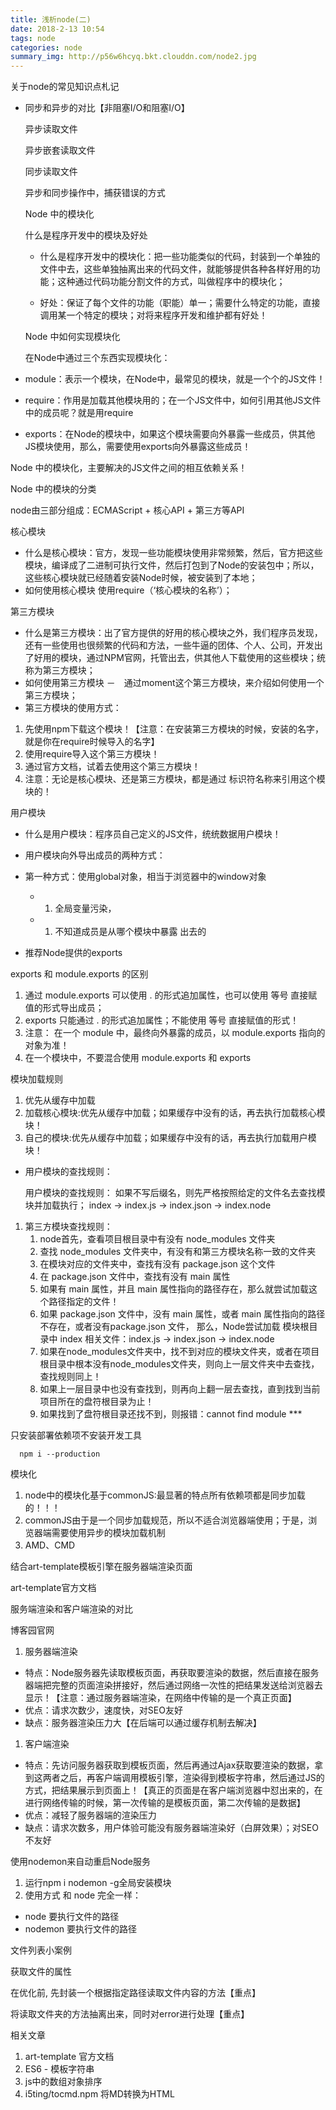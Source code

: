```yaml
---
title: 浅析node(二)
date: 2018-2-13 10:54
tags: node
categories: node
summary_img: http://p56w6hcyq.bkt.clouddn.com/node2.jpg
---
```

关于node的常见知识点札记

- 同步和异步的对比【非阻塞I/O和阻塞I/O】

  异步读取文件

  异步嵌套读取文件

  同步读取文件

  异步和同步操作中，捕获错误的方式

  <!--more-->

  Node 中的模块化

  什么是程序开发中的模块及好处

  - 什么是程序开发中的模块化：把一些功能类似的代码，封装到一个单独的文件中去，这些单独抽离出来的代码文件，就能够提供各种各样好用的功能；这种通过代码功能分割文件的方式，叫做程序中的模块化；

  - 好处：保证了每个文件的功能（职能）单一；需要什么特定的功能，直接调用某一个特定的模块；对将来程序开发和维护都有好处！


  Node 中如何实现模块化

  在Node中通过三个东西实现模块化：

-   module：表示一个模块，在Node中，最常见的模块，就是一个个的JS文件！
  - require：作用是加载其他模块用的；在一个JS文件中，如何引用其他JS文件中的成员呢？就是用require
  - exports：在Node的模块中，如果这个模块需要向外暴露一些成员，供其他JS模块使用，那么，需要使用exports向外暴露这些成员！

  Node 中的模块化，主要解决的JS文件之间的相互依赖关系！

  Node 中的模块的分类

  node由三部分组成：ECMAScript + 核心API + 第三方等API

  核心模块

  - 什么是核心模块：官方，发现一些功能模块使用非常频繁，然后，官方把这些模块，编译成了二进制可执行文件，然后打包到了Node的安装包中；所以，这些核心模块就已经随着安装Node时候，被安装到了本地；
  - 如何使用核心模块
    使用require（‘核心模块的名称’）；

  第三方模块

  - 什么是第三方模块：出了官方提供的好用的核心模块之外，我们程序员发现，还有一些使用也很频繁的代码和方法，一些牛逼的团体、个人、公司，开发出了好用的模块，通过NPM官网，托管出去，供其他人下载使用的这些模块；统称为第三方模块；
  - 如何使用第三方模块
    －　通过moment这个第三方模块，来介绍如何使用一个第三方模块；
  - 第三方模块的使用方式：

  1. 先使用npm下载这个模块！【注意：在安装第三方模块的时候，安装的名字，就是你在require时候导入的名字】
  2. 使用require导入这个第三方模块！
  3. 通过官方文档，试着去使用这个第三方模块！
  4. 注意：无论是核心模块、还是第三方模块，都是通过 标识符名称来引用这个模块的！

  用户模块

  - 什么是用户模块：程序员自己定义的JS文件，统统数据用户模块！
  - 用户模块向外导出成员的两种方式：

  - 第一种方式：使用global对象，相当于浏览器中的window对象
    - 1. 全局变量污染，
    - 1. 不知道成员是从哪个模块中暴露 出去的
  - 推荐Node提供的exports

  exports 和 module.exports 的区别

  1. 通过 module.exports 可以使用 . 的形式追加属性，也可以使用 等号 直接赋值的形式导出成员；
  2. exports 只能通过 . 的形式追加属性；不能使用 等号 直接赋值的形式！
  3. 注意： 在一个 module 中，最终向外暴露的成员，以 module.exports 指向的对象为准！
  4. 在一个模块中，不要混合使用 module.exports 和 exports

  模块加载规则

  1. 优先从缓存中加载
  2. 加载核心模块:优先从缓存中加载；如果缓存中没有的话，再去执行加载核心模块！
  3. 自己的模块:优先从缓存中加载；如果缓存中没有的话，再去执行加载用户模块！

  - 用户模块的查找规则：

      用户模块的查找规则：
      如果不写后缀名，则先严格按照给定的文件名去查找模块并加载执行；
      index   ->  index.js  ->   index.json    ->  index.node

  1. 第三方模块查找规则：
     1. node首先，查看项目根目录中有没有 node_modules 文件夹
     2. 查找 node_modules 文件夹中，有没有和第三方模块名称一致的文件夹
     3. 在模块对应的文件夹中，查找有没有 package.json 这个文件
     4. 在 package.json 文件中，查找有没有 main 属性
     5. 如果有 main 属性，并且 main 属性指向的路径存在，那么就尝试加载这个路径指定的文件！
     6. 如果 package.json 文件中，没有 main 属性，或者 main 属性指向的路径不存在，或者没有package.json 文件， 那么，Node尝试加载 模块根目录中 index 相关文件：index.js -> index.json -> index.node
     7. 如果在node_modules文件夹中，找不到对应的模块文件夹，或者在项目根目录中根本没有node_modules文件夹，则向上一层文件夹中去查找，查找规则同上！
     8. 如果上一层目录中也没有查找到，则再向上翻一层去查找，直到找到当前项目所在的盘符根目录为止！
     9. 如果找到了盘符根目录还找不到，则报错：cannot find module ***

  只安装部署依赖项不安装开发工具

      npm i --production

  模块化

  1. node中的模块化基于commonJS:最显著的特点所有依赖项都是同步加载的！！！
  2. commonJS由于是一个同步加载规范，所以不适合浏览器端使用；于是，浏览器端需要使用异步的模块加载机制
  3. AMD、CMD

  结合art-template模板引擎在服务器端渲染页面

  art-template官方文档

  服务端渲染和客户端渲染的对比

  博客园官网

  1. 服务器端渲染

  - 特点：Node服务器先读取模板页面，再获取要渲染的数据，然后直接在服务器端把完整的页面渲染拼接好，然后通过网络一次性的把结果发送给浏览器去显示！【注意：通过服务器端渲染，在网络中传输的是一个真正页面】
  - 优点：请求次数少，速度快，对SEO友好
  - 缺点：服务器渲染压力大【在后端可以通过缓存机制去解决】

  1. 客户端渲染

  - 特点：先访问服务器获取到模板页面，然后再通过Ajax获取要渲染的数据，拿到这两者之后，再客户端调用模板引擎，渲染得到模板字符串，然后通过JS的方式，把结果展示到页面上！【真正的页面是在客户端浏览器中怼出来的，在进行网络传输的时候，第一次传输的是模板页面，第二次传输的是数据】
  - 优点：减轻了服务器端的渲染压力
  - 缺点：请求次数多，用户体验可能没有服务器端渲染好（白屏效果）；对SEO不友好

  使用nodemon来自动重启Node服务

  1. 运行npm i nodemon -g全局安装模块
  2. 使用方式 和 node 完全一样：

  - node 要执行文件的路径
  - nodemon 要执行文件的路径

  文件列表小案例

  获取文件的属性

  在优化前, 先封装一个根据指定路径读取文件内容的方法【重点】

  将读取文件夹的方法抽离出来，同时对error进行处理【重点】

  相关文章

  1. art-template 官方文档
  2. ES6 - 模板字符串
  3. js中的数组对象排序
  4. i5ting/tocmd.npm 将MD转换为HTML